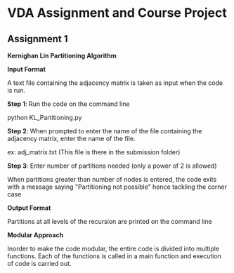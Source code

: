 # VDA Assignment and Course Project
## Assignment 1

**Kernighan Lin Partitioning Algorithm**

**Input Format**

A text file containing the adjacency matrix is taken as input when the code is run.

**Step 1**: Run the code on the command line 

python KL_Partitioning.py

**Step 2**: When prompted to enter the name of the file containing the adjacency matrix, enter the name of the file.

ex: adj_matrix.txt (This file is there in the submission folder)

**Step 3**: Enter number of partitions needed (only a power of 2 is allowed)

When partitions greater than number of nodes is entered, the code exits with a message saying "Partitioning not possible" hence tackling the corner case

**Output Format**

Partitions at all levels of the recursion are printed on the command line

**Modular Approach**

Inorder to make the code modular, the entire code is divided into multiple functions.
Each of the functions is called in a main function and execution of code is carried out.


